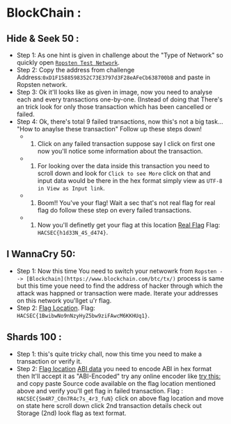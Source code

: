 # BlockChain : 

## Hide & Seek 50 :

- Step 1: As one hint is given in challenge about the "Type of Network" so quickly open [```Ropsten Test Network```](https://ropsten.etherscan.io/).
- Step 2: Copy the address from challenge Address:```0xD1F1588598352C73E3797d3F28eAFeCb638700bB``` and paste in Ropsten network.
- Step 3: Ok it'll looks like as given in image, now you need to analyse each and every transactions one-by-one. (Instead of doing that There's an trick look for only those transaction which has been cancelled or failed.
- Step 4: Ok, there's total 9 failed transactions, now this's not a big task... "How to anaylse these transaction" Follow up these steps down!
  - 1. Click on any failed transaction suppose say I click on first one now you'll notice some information about the transaction.
  - 1. For looking over the data inside this transaction you need to scroll down and look for ```Click to see More``` click on that and input data would be there in the hex format simply view as ```UTF-8 in View as Input link```.
  - 1. Boom!! You've your flag! Wait a sec that's not real flag for real flag do follow these step on every failed transactions.
  - 1. Now you'll definetly get your flag at this  location [Real Flag](https://ropsten.etherscan.io/tx/0x1d9e846aff27ef177f0cbc072b04d0a4fbdc3439332f2d536e65e5a43c146789) Flag: ```HACSEC{h1d33N_4S_d474}```.

## I WannaCry 50:

- Step 1: Now this time You need to switch your netwowrk from ```Ropsten --> [Blockchain](https://www.blockchain.com/btc/tx/)``` process is same but this time youe need to find the address of hacker through which the attack was happned or transaction were made. Iterate your addresses on this network you'llget u'r flag.
- Step 2: [Flag Location](https://www.blockchain.com/btc/tx/b4fb81c941ae859a4a21a6f5f5c825282a09d85eeb10f2448b2dcb0693792007). Flag: ```HACSEC{1BwibwNo9nNzyHyZ5bw9ziFAwcM6KKHUq1}```.

## Shards 100 :

- Step 1: this's quite tricky chall, now this time you need to make a transaction or verify it.
- Step 2: [Flag location](https://ropsten.etherscan.io/tx/0xdc9397c7bb1da65d538b7a4deace1ff50638d23d1229322c6aab20b0bbe9f296) [ABI data](https://www.paste.org/110133) you need to encode ABI in hex format then It'll accept it as "ABI-Encoded" try any online encoder like [try this:](https://abi.hashex.org/#) and copy paste Source code available on the flag location mentioned above and verify you'll get flag in failed transaction. Flag : ```HACSEC{Sm4R7_C0n7R4c7s_4r3_fuN}``` click on above flag location and move on state here scroll down click 2nd transaction details check out Storage (2nd) look flag as text format.
